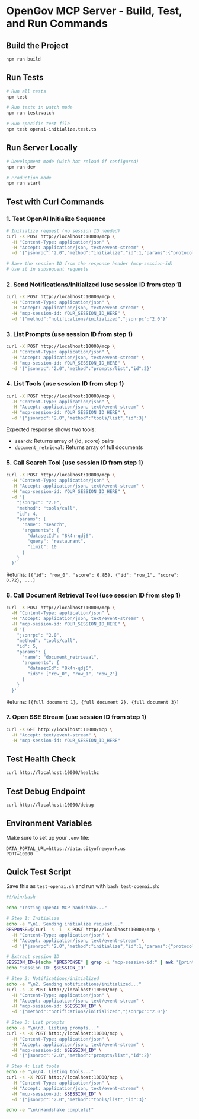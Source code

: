 # OpenGov MCP Server - Build, Test, and Run Commands

## Build the Project
```bash
npm run build
```

## Run Tests
```bash
# Run all tests
npm test

# Run tests in watch mode
npm run test:watch

# Run specific test file
npm test openai-initialize.test.ts
```

## Run Server Locally
```bash
# Development mode (with hot reload if configured)
npm run dev

# Production mode
npm run start
```

## Test with Curl Commands

### 1. Test OpenAI Initialize Sequence
```bash
# Initialize request (no session ID needed)
curl -X POST http://localhost:10000/mcp \
  -H "Content-Type: application/json" \
  -H "Accept: application/json, text/event-stream" \
  -d '{"jsonrpc":"2.0","method":"initialize","id":1,"params":{"protocolVersion":"2025-03-26","capabilities":{},"clientInfo":{"name":"openai-mcp","version":"1.0.0"}}}'

# Save the session ID from the response header (mcp-session-id)
# Use it in subsequent requests
```

### 2. Send Notifications/Initialized (use session ID from step 1)
```bash
curl -X POST http://localhost:10000/mcp \
  -H "Content-Type: application/json" \
  -H "Accept: application/json, text/event-stream" \
  -H "mcp-session-id: YOUR_SESSION_ID_HERE" \
  -d '{"method":"notifications/initialized","jsonrpc":"2.0"}'
```

### 3. List Prompts (use session ID from step 1)
```bash
curl -X POST http://localhost:10000/mcp \
  -H "Content-Type: application/json" \
  -H "Accept: application/json, text/event-stream" \
  -H "mcp-session-id: YOUR_SESSION_ID_HERE" \
  -d '{"jsonrpc":"2.0","method":"prompts/list","id":2}'
```

### 4. List Tools (use session ID from step 1)
```bash
curl -X POST http://localhost:10000/mcp \
  -H "Content-Type: application/json" \
  -H "Accept: application/json, text/event-stream" \
  -H "mcp-session-id: YOUR_SESSION_ID_HERE" \
  -d '{"jsonrpc":"2.0","method":"tools/list","id":3}'
```

Expected response shows two tools:
- `search`: Returns array of {id, score} pairs
- `document_retrieval`: Returns array of full documents

### 5. Call Search Tool (use session ID from step 1)
```bash
curl -X POST http://localhost:10000/mcp \
  -H "Content-Type: application/json" \
  -H "Accept: application/json, text/event-stream" \
  -H "mcp-session-id: YOUR_SESSION_ID_HERE" \
  -d '{
    "jsonrpc": "2.0",
    "method": "tools/call",
    "id": 4,
    "params": {
      "name": "search",
      "arguments": {
        "datasetId": "8k4n-qdj6",
        "query": "restaurant",
        "limit": 10
      }
    }
  }'
```

Returns: `[{"id": "row_0", "score": 0.85}, {"id": "row_1", "score": 0.72}, ...]`

### 6. Call Document Retrieval Tool (use session ID from step 1)
```bash
curl -X POST http://localhost:10000/mcp \
  -H "Content-Type: application/json" \
  -H "Accept: application/json, text/event-stream" \
  -H "mcp-session-id: YOUR_SESSION_ID_HERE" \
  -d '{
    "jsonrpc": "2.0",
    "method": "tools/call",
    "id": 5,
    "params": {
      "name": "document_retrieval",
      "arguments": {
        "datasetId": "8k4n-qdj6",
        "ids": ["row_0", "row_1", "row_2"]
      }
    }
  }'
```

Returns: `[{full document 1}, {full document 2}, {full document 3}]`

### 7. Open SSE Stream (use session ID from step 1)
```bash
curl -X GET http://localhost:10000/mcp \
  -H "Accept: text/event-stream" \
  -H "mcp-session-id: YOUR_SESSION_ID_HERE"
```

## Test Health Check
```bash
curl http://localhost:10000/healthz
```

## Test Debug Endpoint
```bash
curl http://localhost:10000/debug
```

## Environment Variables
Make sure to set up your `.env` file:
```
DATA_PORTAL_URL=https://data.cityofnewyork.us
PORT=10000
```

## Quick Test Script
Save this as `test-openai.sh` and run with `bash test-openai.sh`:
```bash
#!/bin/bash

echo "Testing OpenAI MCP handshake..."

# Step 1: Initialize
echo -e "\n1. Sending initialize request..."
RESPONSE=$(curl -s -i -X POST http://localhost:10000/mcp \
  -H "Content-Type: application/json" \
  -H "Accept: application/json, text/event-stream" \
  -d '{"jsonrpc":"2.0","method":"initialize","id":1,"params":{"protocolVersion":"2025-03-26","capabilities":{},"clientInfo":{"name":"openai-mcp","version":"1.0.0"}}}')

# Extract session ID
SESSION_ID=$(echo "$RESPONSE" | grep -i "mcp-session-id:" | awk '{print $2}' | tr -d '\r')
echo "Session ID: $SESSION_ID"

# Step 2: Notifications/initialized
echo -e "\n2. Sending notifications/initialized..."
curl -s -X POST http://localhost:10000/mcp \
  -H "Content-Type: application/json" \
  -H "Accept: application/json, text/event-stream" \
  -H "mcp-session-id: $SESSION_ID" \
  -d '{"method":"notifications/initialized","jsonrpc":"2.0"}'

# Step 3: List prompts
echo -e "\n\n3. Listing prompts..."
curl -s -X POST http://localhost:10000/mcp \
  -H "Content-Type: application/json" \
  -H "Accept: application/json, text/event-stream" \
  -H "mcp-session-id: $SESSION_ID" \
  -d '{"jsonrpc":"2.0","method":"prompts/list","id":2}'

# Step 4: List tools
echo -e "\n\n4. Listing tools..."
curl -s -X POST http://localhost:10000/mcp \
  -H "Content-Type: application/json" \
  -H "Accept: application/json, text/event-stream" \
  -H "mcp-session-id: $SESSION_ID" \
  -d '{"jsonrpc":"2.0","method":"tools/list","id":3}'

echo -e "\n\nHandshake complete!"
```